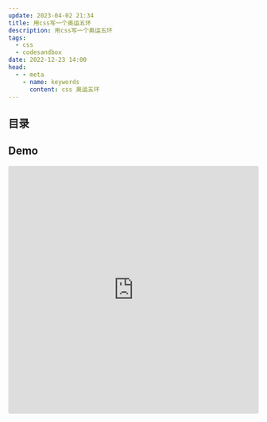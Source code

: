 ```yaml
---
update: 2023-04-02 21:34
title: 用css写一个奥运五环
description: 用css写一个奥运五环
tags:
  - css
  - codesandbox
date: 2022-12-23 14:00
head:
  - - meta
    - name: keywords
      content: css 奥运五环
---
```


## 目录

## Demo

<iframe src="https://codesandbox.io/embed/daily-css-e0t4ur?autoresize=1&fontsize=14&hidenavigation=0&initialpath=/practice/20221231-奥运五环.html&module=/practice/20221231-奥运五环.html&theme=dark&view=preview"
  style="width:100%; height:500px; border:0; border-radius: 4px; overflow:hidden;"
  title="daily-css"
  allow="accelerometer; ambient-light-sensor; camera; encrypted-media; geolocation; gyroscope; hid; microphone; midi; payment; usb; vr; xr-spatial-tracking"
  sandbox="allow-forms allow-modals allow-popups allow-presentation allow-same-origin allow-scripts"
></iframe>
